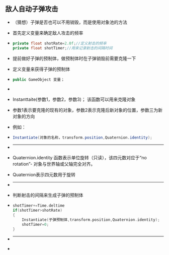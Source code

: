 ##  敌人自动子弹攻击

* （猜想）子弹是否也可以不用销毁，而是使用对象池的方法

*  首先定义变量来确定敌人攻击的频率

* ```c#
  private float shotRate=2.0f;//定义射击的频率
  private float shotTimer;//用来记录射击的间隔时间
  ```

* 提前做好子弹的预制体，做预制体时在子弹销毁前需要克隆一下

* 定义变量来获得子弹的预制体

* ```c#
  public GameObject 变量；
  ```

* 

* Instanttaite(参数1，参数2，参数3)；    该函数可以用来克隆对象

* 参数1表示要克隆的现有的对象，参数2表示克隆后新对象的位置，参数三为新对象的方向

* 例如：

* ```c#
  Instantiate(对象的名称，transform.position,Quaternion.identity);
  ```

* ---

* Quaternion.identity 函数表示单位旋转（只读），该四元数对应于“no rotation”- 对象与世界轴或父轴完全对齐。

* Quaternion表示四元数用于旋转

* ---

* 判断射击的间隔来生成子弹的预制体

* ````c++
  shotTimer+=Time.deltime
  if(shotTimer>shotRate)
  {
      Instantiate(子弹预制体,transform.position,Quaternion.identity);
      shotTimer=0;
  }
  ````

* ---

* 